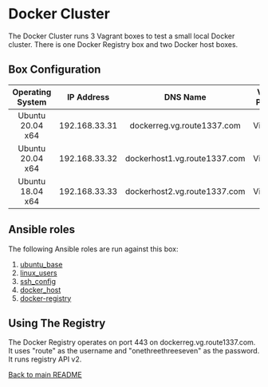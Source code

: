 Docker Cluster
==============
The Docker Cluster runs 3 Vagrant boxes to test a small local Docker cluster. There is one Docker Registry box and two Docker host boxes.  

Box Configuration
-----------------
| Operating System | IP Address    | DNS Name                            | Vagrant Provider | RAM | CPUs |
|:----------------:|:-------------:|:-----------------------------------:|:----------------:|:---:|:----:|
| Ubuntu 20.04 x64 | 192.168.33.31 | dockerreg.vg.route1337.com          | VirtualBox       | 1GB | 1    |
| Ubuntu 20.04 x64 | 192.168.33.32 | dockerhost1.vg.route1337.com        | VirtualBox       | 3GB | 2    |
| Ubuntu 18.04 x64 | 192.168.33.33 | dockerhost2.vg.route1337.com        | VirtualBox       | 3GB | 2    |

Ansible roles
-------------
The following Ansible roles are run against this box:

1. [ubuntu_base](https://github.com/route1337/ansible-role-ubuntubase)
2. [linux_users](https://github.com/route1337/ansible-role-linuxusers)
3. [ssh_config](https://github.com/route1337/ansible-role-sshconfig)
4. [docker_host](https://github.com/route1337/ansible-role-dockerhost)
5. [docker-registry](../ansible/roles/docker-registry)

Using The Registry
------------
The Docker Registry operates on port 443 on dockerreg.vg.route1337.com. It uses "route" as the username and "onethreethreeseven" as the password. It runs registry API v2.

[Back to main README](../README.md)
